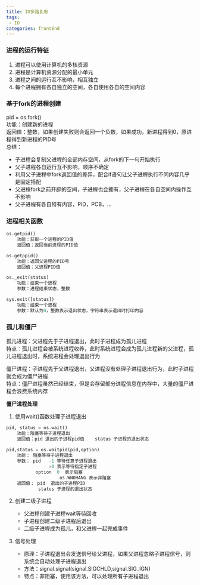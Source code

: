 ```yaml
---
title: IO多路复用
tags: 
 - IO
categories: frontEnd
---
```


### 进程的运行特征
1. 进程可以使用计算机的多核资源
2. 进程是计算机资源分配的最小单元
3. 进程之间的运行互不影响，相互独立
4. 每个进程拥有各自独立的空间，各自使用各自的空间内容
    
### 基于fork的进程创建
pid = os.fork()  
功能：创建新的进程  
返回值：整数，如果创建失败则会返回一个负数，如果成功，新进程得到0，原进程得到新进程的PID号  
总结：  
* 子进程会复制父进程的全部内存空间，从fork的下一句开始执行
* 父子进程各自运行互不影响，顺序不确定
* 利用父子进程中fork返回值的差异，配合if语句让父子进程执行不同内容几乎是固定搭配
* 父进程fork之前开辟的空间，子进程也会拥有，父子进程在各自空间内操作互不影响
* 父子进程有各自特有内容，PID，PCB，...
            
### 进程相关函数
```python
os.getpid()
    功能：获取一个进程的PID值
    返回值：返回当前进程的PID值

os.getppid()
    功能：返回父进程的PID号
    返回值：父进程PID值

os._exit(status)
    功能：结束一个进程
    参数：进程结束状态，整数

sys.exit([status])
    功能：结束一个进程
    参数：默认为0，整数表示退出状态，字符串表示退出时打印内容
```
        
### 孤儿和僵尸
孤儿进程：父进程先于子进程退出，此时子进程成为孤儿进程  
特点：孤儿进程会被系统进程收养，此时系统进程会成为孤儿进程新的父进程，孤儿进程退出时，系统进程会处理退出行为

僵尸进程：子进程先于父进程退出，父进程没有处理子进程退出行为，此时子进程就会成为僵尸进程  
特点：僵尸进程虽然已经结束，但是会存留部分进程信息在内存中，大量的僵尸进程会浪费系统内存
    
**僵尸进程处理**  
1. 使用wait()函数处理子进程退出
```python
pid, status = os.wait()
    功能：阻塞等待子进程退出
    返回值：pid 退出的子进程pid值    status 子进程的退出状态
            
pid,status = os.waitpid(pid,option)
    功能： 阻塞等待子进程退出
    参数： pid   -1 等待任意子进程退出
            	>0 表示等待指定子进程
           option  0  表示阻塞   
                    os.WNOHANG 表示非阻塞
    返回值： pid  退出的子进程PID
            status 子进程的退出状态
```

2. 创建二级子进程
    * 父进程创建子进程wait等待回收
    * 子进程创建二级子进程后退出
    * 二级子进程成为孤儿，和父进程一起完成事件
        
3. 信号处理
    * 原理：子进程退出会发送信号给父进程，如果父进程忽略子进程信号，则系统会自动处理子进程退出
    * 方法：signal.signal(signal.SIGCHLD,signal.SIG_IGN)
    * 特点：非阻塞，使用该方法，可以处理所有子进程退出          


